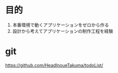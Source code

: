 # 目的
1. 本番環境で動くアプリケーションをゼロから作る
2. 設計から考えてアプリケーションの制作工程を経験

# git
https://github.com/HeadInoueTakuma/todoList/